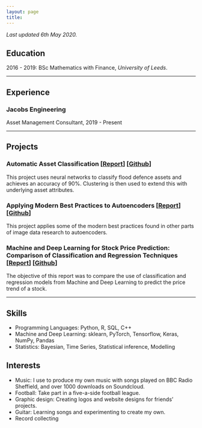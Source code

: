 ```yaml
---
layout: page
title:
---
```


_Last updated 6th May 2020._

## Education
2016 - 2019: BSc Mathematics with Finance, _University of Leeds_.

------------

## Experience
### Jacobs Engineering
Asset Management Consultant, 2019 - Present

-------------

## Projects
### Automatic Asset Classification \[[Report](https://henriwoodcock.github.io/2020/06/07/Automatic-Asset-Classification/)\] \[[Github](https://github.com/henriwoodcock/automatic-asset-classification)\]

This project uses neural networks to classify flood defence assets and achieves an accuracy of 90%. Clustering is then used to extend this with underlying asset attributes.

### Applying Modern Best Practices to Autoencoders \[[Report](https://henriwoodcock.github.io/2020/04/05/Autoencoders-best-practices/)\] \[[Github](https://github.com/henriwoodcock/Applying-Modern-Best-Practices-to-Autoencoders)\]

This project applies some of the modern best practices found in other parts of image data research to autoencoders.

### Machine and Deep Learning for Stock Price Prediction: Comparison of Classification and Regression Techniques \[[Report](https://henriwoodcock.github.io/2020/03/21/stock-price-prediction-project/)\] \[[Github](https://github.com/henriwoodcock/Stock-Price-Prediction)\]

The objective of this report was to compare the use of classification and regression models from Machine and Deep Learning to predict the price trend of a stock.

-------------
## Skills
- Programming Languages: Python, R, SQL, C++
- Machine and Deep Learning: sklearn, PyTorch, Tensorflow, Keras, NumPy, Pandas
- Statistics: Bayesian, Time Series, Statistical inference, Modelling
## Interests
- Music: I use to produce my own music with songs played on BBC Radio Sheffield, and over 1000 downloads on Soundcloud.
- Football: Take part in a five-a-side football league.
- Graphic design: Creating logos and website designs for friends’ projects.
- Guitar: Learning songs and experimenting to create my own.
- Record collecting
